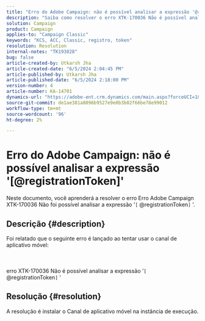 ```yaml
---
title: "Erro do Adobe Campaign: não é possível analisar a expressão '@registrationToken'"
description: "Saiba como resolver o erro XTK-170036 Não é possível analisar a expressão '[@registrationToken]'."
solution: Campaign
product: Campaign
applies-to: "Campaign Classic"
keywords: "KCS, ACC, Classic, registro, token"
resolution: Resolution
internal-notes: "TK193028"
bug: false
article-created-by: Utkarsh Jha
article-created-date: "6/5/2024 2:04:45 PM"
article-published-by: Utkarsh Jha
article-published-date: "6/5/2024 2:18:00 PM"
version-number: 4
article-number: KA-14701
dynamics-url: "https://adobe-ent.crm.dynamics.com/main.aspx?forceUCI=1&pagetype=entityrecord&etn=knowledgearticle&id=f6605a8f-4423-ef11-840a-000d3a37eaf2"
source-git-commit: de1ae381a8096b9527e9e0b3b02f66be78e99012
workflow-type: tm+mt
source-wordcount: '96'
ht-degree: 2%

---
```


# Erro do Adobe Campaign: não é possível analisar a expressão &#39;[@registrationToken]&#39;


Neste documento, você aprenderá a resolver o erro Erro Adobe Campaign XTK-170036 Não foi possível analisar a expressão &#39;`[` @registrationToken`]` &#39;.

## Descrição {#description}

Foi relatado que o seguinte erro é lançado ao tentar usar o canal de aplicativo móvel:<br><br> <br><br>erro XTK-170036 Não é possível analisar a expressão &#39;`[` @registrationToken`]` &#39;

## Resolução {#resolution}


A resolução é instalar o Canal de aplicativo móvel na instância de execução.
